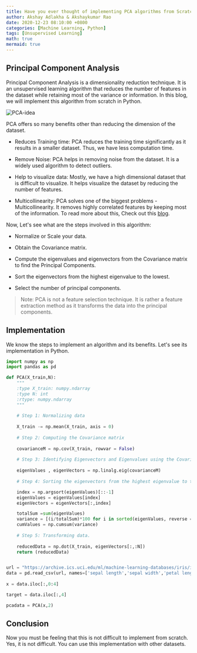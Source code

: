 ```yaml
---
title: Have you ever thought of implementing PCA algorithms from Scratch?
author: Akshay Adlakha & Akshaykumar Rao
date: 2020-12-23 08:10:00 +0800
categories: [Machine Learning, Python]
tags: [Unsupervised Learning]
math: true
mermaid: true
---
```



## Principal Component Analysis

Principal Component Analysis is a dimensionality reduction technique. It is an unsupervised learning algorithm that reduces the number of features in the dataset while retaining most of the variance or information. In this blog, we will implement this algorithm from scratch in Python.

![PCA-idea](/assets/img/sample/Principal_Component.png)

PCA offers so many benefits other than reducing the dimension of the dataset. 

- Reduces Training time: PCA reduces the training time significantly as it results in a smaller dataset. Thus, we have less computation time.

- Remove Noise: PCA helps in removing noise from the dataset. It is a widely used algorithm to detect outliers.

- Help to visualize data: Mostly, we have a high dimensional dataset that is difficult to visualize. It helps visualize the dataset by reducing the number of features.

- Multicollinearity: PCA solves one of the biggest problems - Multicollinearity. It removes highly correlated features by keeping most of the information. To read more about this, Check out this [blog](https://thinkdatascience.github.io/posts/PCA/). 

Now, Let's see what are the steps involved in this algorithm:

- Normalize or Scale your data. 

- Obtain the Covariance matrix.

- Compute the eigenvalues and eigenvectors from the Covariance matrix to find the Principal Components.

- Sort the eigenvectors from the highest eigenvalue to the lowest.

- Select the number of principal components.


> Note: PCA is not a feature selection technique. It is rather a feature extraction method as it transforms the data into the principal components.

## Implementation

We know the steps to implement an algorithm and its benefits. Let's see its implementation in Python.


```python
import numpy as np
import pandas as pd

def PCA(X_train,N):
    """
    :type X_train: numpy.ndarray
    :type N: int
    :rtype: numpy.ndarray
    """
    
    # Step 1: Normalizing data
    
    X_train -= np.mean(X_train, axis = 0)  
    
    # Step 2: Computing the Covariance matrix
    
    covarianceM = np.cov(X_train, rowvar = False)
   
    # Step 3: Identifying Eigenvectors and Eigenvalues using the Covariance matrix.
    
    eigenValues , eigenVectors = np.linalg.eig(covarianceM)
    
    # Step 4: Sorting the eigenvectors from the highest eigenvalue to the lowest.

    index = np.argsort(eigenValues)[::-1]
    eigenValues = eigenValues[index]
    eigenVectors = eigenVectors[:,index]

    totalSum =sum(eigenValues)
    variance = [(i/totalSum)*100 for i in sorted(eigenValues, reverse = True)]
    cumValues = np.cumsum(variance)
    
    # Step 5: Transforming data.
    
    reducedData = np.dot(X_train, eigenVectors[:,:N])
    return (reducedData)


url = "https://archive.ics.uci.edu/ml/machine-learning-databases/iris/iris.data"
data = pd.read_csv(url, names=['sepal length','sepal width','petal length','petal width','target'])
 
x = data.iloc[:,0:4]

target = data.iloc[:,4]

pcadata = PCA(x,2)


```

## Conclusion

Now you must be feeling that this is not difficult to implement from scratch. Yes, it is not difficult. You can use this implementation with other datasets. 



 
